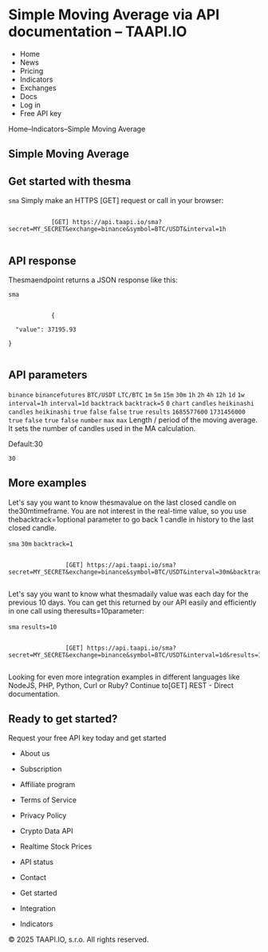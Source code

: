 # Simple Moving Average via API documentation – TAAPI.IO

- Home
- News
- Pricing
- Indicators
- Exchanges
- Docs
- Log in
- Free API key

Home–Indicators–Simple Moving Average


## Simple Moving Average

## Get started with thesma
`sma` Simply make an HTTPS [GET] request or call in your browser:


```

			[GET] https://api.taapi.io/sma?secret=MY_SECRET&exchange=binance&symbol=BTC/USDT&interval=1h
		
```

## API response
Thesmaendpoint returns a JSON response like this:

`sma` 
```

			{
  "value": 37195.93
}
		
```

## API parameters
`binance` `binancefutures` `BTC/USDT` `LTC/BTC` `1m` `5m` `15m` `30m` `1h` `2h` `4h` `12h` `1d` `1w` `interval=1h` `interval=1d` `backtrack` `backtrack=5` `0` `chart` `candles` `heikinashi` `candles` `heikinashi` `true` `false` `false` `true` `results` `1685577600` `1731456000` `true` `false` `true` `false` `number` `max` `max` Length / period of the moving average. It sets the number of candles used in the MA calculation.

Default:30

`30` 
## More examples
Let's say you want to know thesmavalue on the last closed candle on the30mtimeframe. You are not interest in the real-time value, so you use thebacktrack=1optional parameter to go back 1 candle in history to the last closed candle.

`sma` `30m` `backtrack=1` 
```

				[GET] https://api.taapi.io/sma?secret=MY_SECRET&exchange=binance&symbol=BTC/USDT&interval=30m&backtrack=1
			
```
Let's say you want to know what thesmadaily value was each day for the previous 10 days. You can get this returned by our API easily and efficiently in one call using theresults=10parameter:

`sma` `results=10` 
```

				[GET] https://api.taapi.io/sma?secret=MY_SECRET&exchange=binance&symbol=BTC/USDT&interval=1d&results=10
			
```
Looking for even more integration examples in different languages like NodeJS, PHP, Python, Curl or Ruby? Continue to[GET] REST - Direct documentation.


## Ready to get started?
Request your free API key today and get started

- About us
- Subscription
- Affiliate program
- Terms of Service
- Privacy Policy
- Crypto Data API
- Realtime Stock Prices
- API status
- Contact

- Get started
- Integration
- Indicators

© 2025 TAAPI.IO, s.r.o. All rights reserved.

